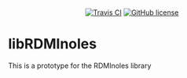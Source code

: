 <p align="center">
<br>
<a href="https://travis-ci.com/SinaMostafanejad/libRDMInoles"><img alt="Travis CI" src="https://travis-ci.com/SinaMostafanejad/libRDMInoles.svg?token=aVpZaqKz4Vv5czxgJ8WE&branch=master"></a>
<a href="https://github.com/SinaMostafanejad/libRDMInoles"><img alt="GitHub license" src="https://img.shields.io/badge/license-BSD--3-blueviolet"></a>
<br>
</p>


libRDMInoles
============

This is a prototype for the RDMInoles library
